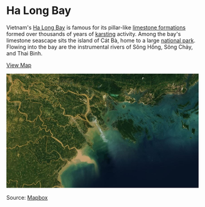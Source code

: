# Ha Long Bay

Vietnam's [Ha Long Bay](http://en.wikipedia.org/wiki/Ha_Long_Bay) is famous for its pillar-like [limestone formations](http://www.interlineres.com/upload/images/Vietnam/Halong%20Bay%20Vietnam.jpg) formed over thousands of years of [karsting](http://en.wikipedia.org/wiki/Karst) activity. Among the bay's limestone seascape sits the island of Cát Bà, home to a large [national park](http://en.wikipedia.org/wiki/Cat_Ba_National_Park). Flowing into the bay are the instrumental rivers of Sông Hồng, Sông Chảy, and Thai Binh.

[View Map](http://a.tiles.mapbox.com/v3/colemanm.map-h3n78ecg.html#10.00/20.8569/467.0580)

![Ha Long Bay](screenshot.jpg)

Source: [Mapbox](http://mapbox.com)
